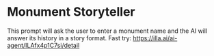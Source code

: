 # Monument Storyteller
This prompt will ask the user to enter a monument name and the AI will answer its history in a story format.
Fast try: https://illa.ai/ai-agent/ILAfx4p1C7si/detail
